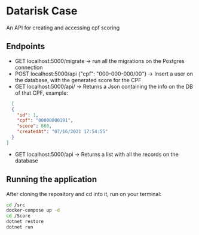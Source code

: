 # Datarisk Case

An API for creating and accessing cpf scoring

## Endpoints

- GET localhost:5000/migrate -> run all the migrations on the Postgres connection
- POST localhost:5000/api {"cpf": "000-000-000/00"} -> Insert a user on the database, with the generated score for the CPF 
- GET localhost:5000/api/<cpf> -> Returns a Json containing the info on the DB of that CPF, example: 
```json
  [
  {
    "id": 1,
    "cpf": "00000000191",
    "score": 860,
    "createdAt": "07/16/2021 17:54:55"
  }
]
```
- GET localhost:5000/api -> Returns a list with all the records on the database

## Running the application

After cloning the repository and cd into it, run on your terminal:

```bash
cd /src
docker-compose up -d
cd /Score
dotnet restore
dotnet run
```
